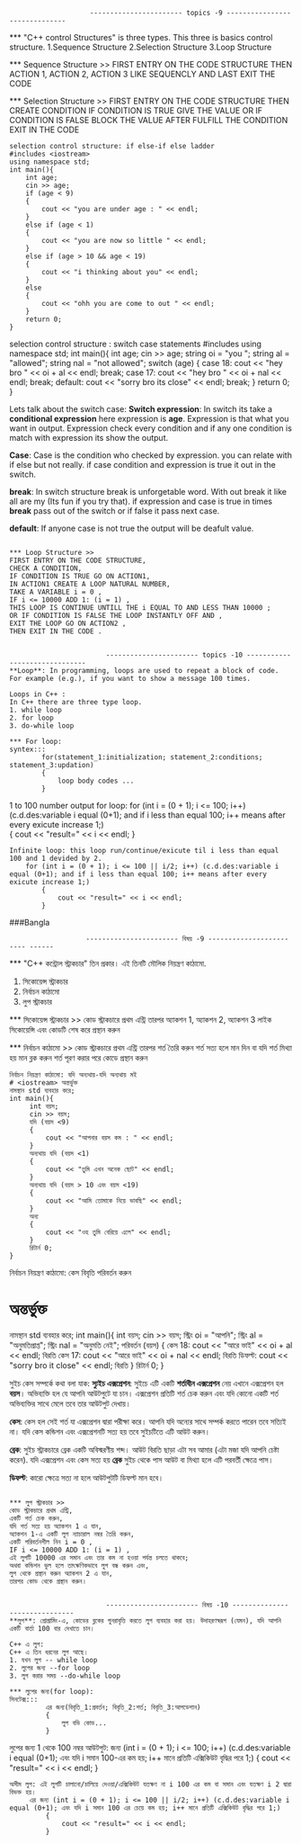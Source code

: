                         ----------------------- topics -9 ------------------------------
*** "C++ control Structures" is three types. This three is basics control structure. 
1.Sequence Structure
2.Selection Structure
3.Loop Structure

*** Sequence Structure >>
FIRST ENTRY ON THE CODE STRUCTURE
THEN ACTION 1, ACTION 2, ACTION 3 
LIKE SEQUENCLY
AND LAST EXIT THE CODE

*** Selection Structure >>
FIRST ENTRY ON THE CODE STRUCTURE
THEN CREATE CONDITION 
IF CONDITION IS TRUE GIVE THE VALUE OR
IF CONDITION IS FALSE BLOCK THE VALUE
AFTER FULFILL THE CONDITION EXIT IN THE CODE
~~~~~~~~~~~~~~~~~~~~~~~~~~~~~~~~~~~~~~~~~~~~~~~~~~
selection control structure: if else-if else ladder
#includes <iostream>
using namespace std;
int main(){
    int age;
    cin >> age;
    if (age < 9)
    {
        cout << "you are under age : " << endl;
    }
    else if (age < 1)
    {
        cout << "you are now so little " << endl;
    }
    else if (age > 10 && age < 19)
    {
        cout << "i thinking about you" << endl;
    }
    else
    {
        cout << "ohh you are come to out " << endl;
    }
    return 0;
}
~~~~~~~~~~~~~~~~~~~~~~~~~~~~~~~~~~~~~~~~~~~~~~~~~~
selection control structure : switch case statements
#includes <iostream>
using namespace std;
int main(){
    int age;
    cin >> age;
    string oi = "you ";
    string al = "allowed";
    string nal = "not allowed";
    switch (age)
    {
    case 18:
        cout << "hey bro " << oi + al << endl;
        break;
    case 17:
        cout << "hey bro " << oi + nal << endl;
        break;
    default:
        cout << "sorry bro its close" << endl;
        break;
    }
    return 0;
}

Lets talk about the switch case: 
**Switch expression**: In switch its take a **conditional expression** here expression is **age**. Expression is that what you want in output. Expression check every condition and if any one condition is match with expression its show the output.

**Case**: Case is the condition who checked by expression. you can relate with if else but not really. if case condition and expression is true it out in the switch.

**break**: In switch structure break is unforgetable word. With out break it like all are my (Its fun if you try that). if expression and case is true in times **break** pass out of the switch or if false it pass next case.

**default**: If anyone case is not true the output will be deafult value.

~~~~~~~~~~~~~~~~~~~~~~~~~~~~~~~~~~~~~~~~~~~~~~~~~~

*** Loop Structure >>
FIRST ENTRY ON THE CODE STRUCTURE,
CHECK A CONDITION,
IF CONDITION IS TRUE GO ON ACTION1, 
IN ACTION1 CREATE A LOOP NATURAL NUMBER,
TAKE A VARIABLE i = 0 ,
IF i <= 10000 ADD 1: (i = 1) ,
THIS LOOP IS CONTINUE UNTILL THE i EQUAL TO AND LESS THAN 10000 ;
OR IF CONDITION IS FALSE THE LOOP INSTANTLY OFF AND ,
EXIT THE LOOP GO ON ACTION2 ,
THEN EXIT IN THE CODE .


                        ----------------------- topics -10 ------------------------------
**Loop**: In programming, loops are used to repeat a block of code. For example (e.g.), if you want to show a message 100 times.

Loops in C++ : 
In C++ there are three type loop. 
1. while loop
2. for loop
3. do-while loop  

*** For loop:
syntex:::
        for(statement_1:initialization; statement_2:conditions; statement_3:updation)
        {
            loop body codes ...
        }
~~~~~~~~~~~~~~~~~~~~~~~~~~~~~~~~~~~~~~~~~~~~~~~~~~~~~~~~~~~~~~~~~~~~~
1 to 100 number output for loop:
    for (int i = (0 + 1); i <= 100; i++) (c.d.des:variable i equal (0+1); and if i less than equal 100; i++ means after every exicute increase 1;)  
        {
            cout << "result=" << i << endl;
        }
~~~~~~~~~~~~~~~~~~~~~~~~~~~~~~~~~~~~~~~~~~~~~~~~~~~~~~~~~~~~~~~~~~~~~
Infinite loop: this loop run/continue/exicute til i less than equal 100 and 1 devided by 2.
    for (int i = (0 + 1); i <= 100 || i/2; i++) (c.d.des:variable i equal (0+1); and if i less than equal 100; i++ means after every exicute increase 1;)  
        {
            cout << "result=" << i << endl;
        }
~~~~~~~~~~~~~~~~~~~~~~~~~~~~~~~~~~~~~~~~~~~~~~~~~~~~~~~~~~~~~~~~~~~~~




###Bangla

                       ----------------------- বিষয় -9 ------------------------ ------
*** "C++ কন্ট্রোল স্ট্রাকচার" তিন প্রকার। এই তিনটি মৌলিক নিয়ন্ত্রণ কাঠামো.
1. সিকোয়েন্স স্ট্রাকচার
2. নির্বাচন কাঠামো
3. লুপ স্ট্রাকচার

*** সিকোয়েন্স স্ট্রাকচার >>
কোড স্ট্রাকচারে প্রথম এন্ট্রি
তারপর অ্যাকশন 1, অ্যাকশন 2, অ্যাকশন 3
লাইক সিকোয়েন্সি
এবং কোডটি শেষ করে প্রস্থান করুন

*** নির্বাচন কাঠামো >>
কোড স্ট্রাকচারে প্রথম এন্ট্রি
তারপর শর্ত তৈরি করুন
শর্ত সত্য হলে মান দিন বা
যদি শর্ত মিথ্যা হয় মান ব্লক করুন
শর্ত পূরণ করার পরে কোডে প্রস্থান করুন
~~~~~~~~~~~~~~~~~~~~~~~~~~~~~~~~~~~~~~~~
নির্বাচন নিয়ন্ত্রণ কাঠামো: যদি অন্যথায়-যদি অন্যথায় মই
# <iostream> অন্তর্ভুক্ত
নামস্থান std ব্যবহার করে;
int main(){
     int বয়স;
     cin >> বয়স;
     যদি (বয়স <9)
     {
         cout << "আপনার বয়স কম : " << endl;
     }
     অন্যথায় যদি (বয়স <1)
     {
         cout << "তুমি এখন অনেক ছোট" << endl;
     }
     অন্যথায় যদি (বয়স > 10 এবং বয়স <19)
     {
         cout << "আমি তোমাকে নিয়ে ভাবছি" << endl;
     }
     অন্য
     {
         cout << "ওহ তুমি বেরিয়ে এলে" << endl;
     }
     রিটার্ন 0;
}
~~~~~~~~~~~~~~~~~~~~~~~~~~~~~~~~~~~~~~~~
নির্বাচন নিয়ন্ত্রণ কাঠামো: কেস বিবৃতি পরিবর্তন করুন
# <iostream> অন্তর্ভুক্ত
নামস্থান std ব্যবহার করে;
int main(){
     int বয়স;
     cin >> বয়স;
     স্ট্রিং oi = "আপনি";
     স্ট্রিং al = "অনুমতিপ্রাপ্ত";
     স্ট্রিং nal = "অনুমতি নেই";
     পরিবর্তন (বয়স)
     {
     কেস 18:
         cout << "আরে ভাই" << oi + al << endl;
         বিরতি
     কেস 17:
         cout << "আরে ভাই" << oi + nal << endl;
         বিরতি
     ডিফল্ট:
         cout << "sorry bro it close" << endl;
         বিরতি
     }
     রিটার্ন 0;
}

সুইচ কেস সম্পর্কে কথা বলা যাক:
**স্যুইচ এক্সপ্রেশন**: সুইচে এটি একটি **শর্তাধীন এক্সপ্রেশন** নেয় এখানে এক্সপ্রেশন হল **বয়স**। অভিব্যক্তি হল যে আপনি আউটপুটে যা চান। এক্সপ্রেশন প্রতিটি শর্ত চেক করুন এবং যদি কোনো একটি শর্ত অভিব্যক্তির সাথে মেলে তবে তার আউটপুট দেখায়।

**কেস**: কেস হল সেই শর্ত যা এক্সপ্রেশন দ্বারা পরীক্ষা করে। আপনি যদি অন্যের সাথে সম্পর্ক করতে পারেন তবে সত্যিই না। যদি কেস কন্ডিশন এবং এক্সপ্রেশনটি সত্য হয় তবে সুইচটিতে এটি আউট করুন।

**ব্রেক**: সুইচ স্ট্রাকচারে ব্রেক একটি অবিস্মরণীয় শব্দ। আউট বিরতি ছাড়া এটা সব আমার (এটা মজা যদি আপনি চেষ্টা করেন). যদি এক্সপ্রেশন এবং কেস সত্য হয় **ব্রেক** সুইচ থেকে পাস আউট বা মিথ্যা হলে এটি পরবর্তী ক্ষেত্রে পাস।

**ডিফল্ট**: কারো ক্ষেত্রে সত্য না হলে আউটপুটটি ডিফল্ট মান হবে।

~~~~~~~~~~~~~~~~~~~~~~~~~~~~~~~~~~~~~~~~

*** লুপ স্ট্রাকচার >>
কোড স্ট্রাকচারে প্রথম এন্ট্রি,
একটি শর্ত চেক করুন,
যদি শর্ত সত্য হয় অ্যাকশন 1 এ যান,
অ্যাকশন 1-এ একটি লুপ ন্যাচারাল নম্বর তৈরি করুন,
একটি পরিবর্তনশীল নিন i = 0 ,
IF i <= 10000 ADD 1: (i = 1) ,
এই লুপটি 10000 এর সমান এবং তার কম না হওয়া পর্যন্ত চলতে থাকবে;
অথবা কন্ডিশন ভুল হলে তাৎক্ষণিকভাবে লুপ বন্ধ করুন এবং,
লুপ থেকে প্রস্থান করুন অ্যাকশন 2 এ যান,
তারপর কোড থেকে প্রস্থান করুন।


                        ----------------------- বিষয় -10 ------------------------------
**লুপ**: প্রোগ্রামিং-এ, কোডের ব্লকের পুনরাবৃত্তি করতে লুপ ব্যবহার করা হয়। উদাহরণস্বরূপ (যেমন), যদি আপনি একটি বার্তা 100 বার দেখাতে চান।

C++ এ লুপ:
C++ এ তিন ধরনের লুপ আছে।
1. যখন লুপ -- while loop
2. লুপের জন্য --for loop
3. লুপ করার সময় --do-while loop

*** লুপের জন্য(for loop):
সিনটেক্স:::
         এর জন্য(বিবৃতি_1:প্রবর্তন; বিবৃতি_2:শর্ত; বিবৃতি_3:আপডেশান)
         {
             লুপ বডি কোড...
         }
~~~~~~~~~~~~~~~~~~~~~~~~~~~~~~~~~~~~~~~~~~~~~~~~~~~~~~~~~~
লুপের জন্য 1 থেকে 100 নম্বর আউটপুট:
     জন্য (int i = (0 + 1); i <= 100; i++) (c.d.des:variable i equal (0+1); এবং যদি i সমান 100-এর কম হয়; i++ মানে প্রতিটি এক্সিকিউট বৃদ্ধির পরে 1;)
         {
             cout << "result=" << i << endl;
         }
~~~~~~~~~~~~~~~~~~~~~~~~~~~~~~~~~~~~~~~~~~~~~~~~~~~~~~~~~~
অসীম লুপ: এই লুপটি চালানো/চালিয়ে দেওয়া/এক্সিকিউট যতক্ষণ না i 100 এর কম বা সমান এবং যতক্ষণ i 2 দ্বারা বিভক্ত হয়।
     এর জন্য (int i = (0 + 1); i <= 100 || i/2; i++) (c.d.des:variable i equal (0+1); এবং যদি i সমান 100 এর চেয়ে কম হয়; i++ মানে প্রতিটি এক্সিকিউট বৃদ্ধির পরে 1;)
         {
             cout << "result=" << i << endl;
         }
~~~~~~~~~~~~~~~~~~~~~~~~~~~~~~~~~~~~~~~~~~~~~~~~~~~~~~~~~~